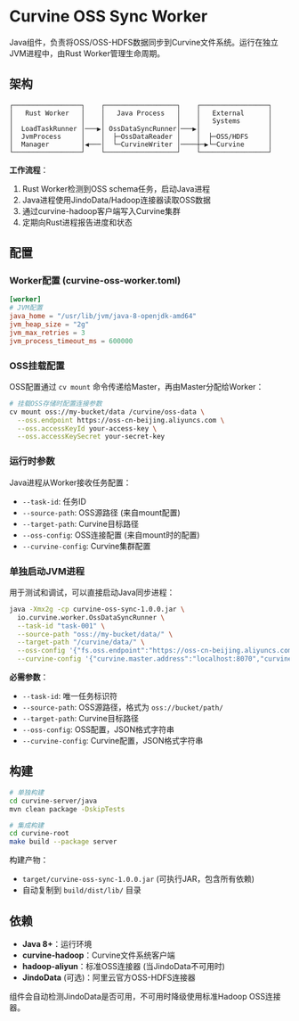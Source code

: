 # Curvine OSS Sync Worker

Java组件，负责将OSS/OSS-HDFS数据同步到Curvine文件系统。运行在独立JVM进程中，由Rust Worker管理生命周期。

## 架构

```
┌─────────────────┐    ┌──────────────────┐    ┌─────────────────┐
│   Rust Worker   │    │   Java Process   │    │   External      │
│                 │    │                  │    │   Systems       │
│  LoadTaskRunner │───▶│ OssDataSyncRunner│───▶│                 │
│  JvmProcess     │    │  ├─OssDataReader │    │  ├─OSS/HDFS     │
│  Manager        │◀───│  └─CurvineWriter │────┼─▶└─Curvine      │
└─────────────────┘    └──────────────────┘    └─────────────────┘
```

**工作流程**：
1. Rust Worker检测到OSS schema任务，启动Java进程
2. Java进程使用JindoData/Hadoop连接器读取OSS数据
3. 通过curvine-hadoop客户端写入Curvine集群
4. 定期向Rust进程报告进度和状态

## 配置

### Worker配置 (curvine-oss-worker.toml)

```toml
[worker]
# JVM配置
java_home = "/usr/lib/jvm/java-8-openjdk-amd64"
jvm_heap_size = "2g"
jvm_max_retries = 3
jvm_process_timeout_ms = 600000
```

### OSS挂载配置

OSS配置通过 `cv mount` 命令传递给Master，再由Master分配给Worker：

```bash
# 挂载OSS存储时配置连接参数
cv mount oss://my-bucket/data /curvine/oss-data \
  --oss.endpoint https://oss-cn-beijing.aliyuncs.com \
  --oss.accessKeyId your-access-key \
  --oss.accessKeySecret your-secret-key
```

### 运行时参数

Java进程从Worker接收任务配置：
- `--task-id`: 任务ID
- `--source-path`: OSS源路径 (来自mount配置)
- `--target-path`: Curvine目标路径
- `--oss-config`: OSS连接配置 (来自mount时的配置)
- `--curvine-config`: Curvine集群配置

### 单独启动JVM进程

用于测试和调试，可以直接启动Java同步进程：

```bash
java -Xmx2g -cp curvine-oss-sync-1.0.0.jar \
  io.curvine.worker.OssDataSyncRunner \
  --task-id "task-001" \
  --source-path "oss://my-bucket/data/" \
  --target-path "/curvine/data/" \
  --oss-config '{"fs.oss.endpoint":"https://oss-cn-beijing.aliyuncs.com","fs.oss.accessKeyId":"your-key","fs.oss.accessKeySecret":"your-secret"}' \
  --curvine-config '{"curvine.master.address":"localhost:8070","curvine.replicas":"3","curvine.block.size":"67108864"}'
```

**必需参数**：
- `--task-id`: 唯一任务标识符
- `--source-path`: OSS源路径，格式为 `oss://bucket/path/`
- `--target-path`: Curvine目标路径
- `--oss-config`: OSS配置，JSON格式字符串
- `--curvine-config`: Curvine配置，JSON格式字符串


## 构建

```bash
# 单独构建
cd curvine-server/java
mvn clean package -DskipTests

# 集成构建
cd curvine-root
make build --package server
```

构建产物：
- `target/curvine-oss-sync-1.0.0.jar` (可执行JAR，包含所有依赖)
- 自动复制到 `build/dist/lib/` 目录

## 依赖

- **Java 8+**：运行环境
- **curvine-hadoop**：Curvine文件系统客户端
- **hadoop-aliyun**：标准OSS连接器 (当JindoData不可用时)
- **JindoData** (可选)：阿里云官方OSS-HDFS连接器

组件会自动检测JindoData是否可用，不可用时降级使用标准Hadoop OSS连接器。